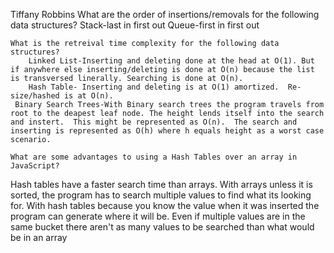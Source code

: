 Tiffany Robbins
    What are the order of insertions/removals for the following data structures?
        Stack-last in first out
        Queue-first in first out
    
    What is the retreival time complexity for the following data structures?
        Linked List-Inserting and deleting done at the head at O(1). But if anywhere else inserting/deleting is done at O(n) because the list is transversed linerally. Searching is done at O(n).
        Hash Table- Inserting and deleting is at O(1) amortized.  Re-size/hashed is at O(n).   
     Binary Search Trees-With Binary search trees the program travels from root to the deapest leaf node. The height lends itself into the search and instert.  This might be represented as O(n).  The search and inserting is represented as O(h) where h equals height as a worst case scenario.  

    What are some advantages to using a Hash Tables over an array in JavaScript?
Hash tables have a faster search time  than arrays.  With arrays unless it is sorted, the program has  to search multiple values to find what its looking for.
With hash tables because you know the value when it was inserted  the program can generate where it will be.  Even if multiple values are in the same bucket there aren't as many values to be searched than what would be in an array 